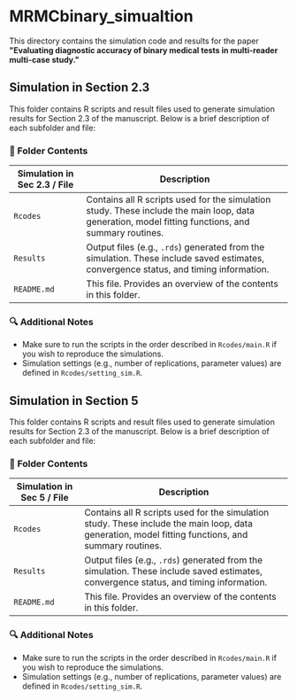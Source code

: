# MRMCbinary_simualtion

This directory contains the simulation code and results for the paper  
**"Evaluating diagnostic accuracy of binary medical tests in multi-reader multi-case study."**


## Simulation in Section 2.3

This folder contains R scripts and result files used to generate simulation results for Section 2.3 of the manuscript. Below is a brief description of each subfolder and file:

### 📁 Folder Contents

| Simulation in Sec 2.3 / File | Description |
|---------------|-------------|
| `Rcodes`      | Contains all R scripts used for the simulation study. These include the main loop, data generation, model fitting functions, and summary routines. |
| `Results`     | Output files (e.g., `.rds`) generated from the simulation. These include saved estimates, convergence status, and timing information. |
| `README.md`   | This file. Provides an overview of the contents in this folder. |

### 🔍 Additional Notes

- Make sure to run the scripts in the order described in `Rcodes/main.R` if you wish to reproduce the simulations.
- Simulation settings (e.g., number of replications, parameter values) are defined in `Rcodes/setting_sim.R`.




## Simulation in Section 5

This folder contains R scripts and result files used to generate simulation results for Section 2.3 of the manuscript. Below is a brief description of each subfolder and file:

### 📁 Folder Contents

| Simulation in Sec 5 / File | Description |
|---------------|-------------|
| `Rcodes`      | Contains all R scripts used for the simulation study. These include the main loop, data generation, model fitting functions, and summary routines. |
| `Results`     | Output files (e.g., `.rds`) generated from the simulation. These include saved estimates, convergence status, and timing information. |
| `README.md`   | This file. Provides an overview of the contents in this folder. |

### 🔍 Additional Notes

- Make sure to run the scripts in the order described in `Rcodes/main.R` if you wish to reproduce the simulations.
- Simulation settings (e.g., number of replications, parameter values) are defined in `Rcodes/setting_sim.R`.
